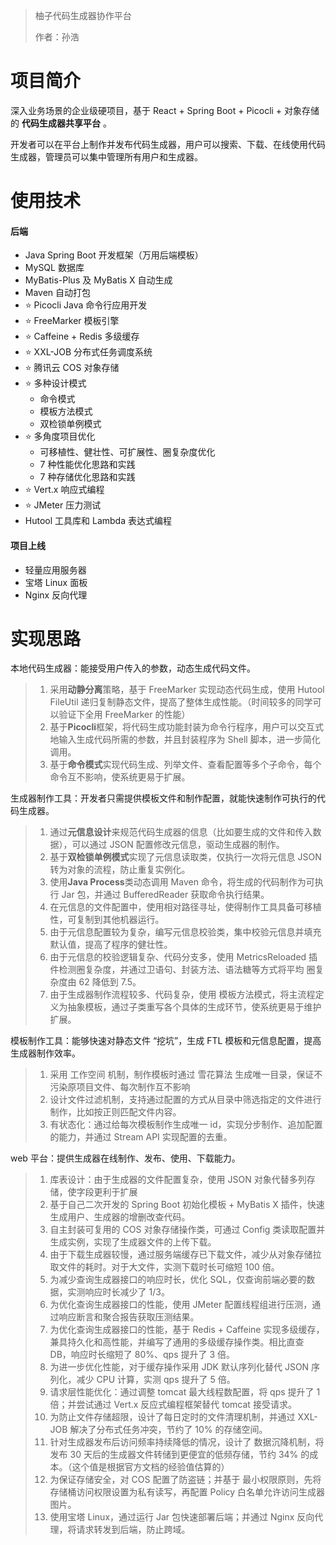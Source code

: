 > 柚子代码生成器协作平台
> 
> 作者：孙浩

# 项目简介
深入业务场景的企业级硬项目，基于 React + Spring Boot + Picocli + 对象存储的 **代码生成器共享平台** 。

开发者可以在平台上制作并发布代码生成器，用户可以搜索、下载、在线使用代码生成器，管理员可以集中管理所有用户和生成器。
# 使用技术
#### 后端
- Java Spring Boot 开发框架（万用后端模板）
- MySQL 数据库
- MyBatis-Plus 及 MyBatis X 自动生成
- Maven 自动打包
- ⭐️ Picocli Java 命令行应用开发
- ⭐️ FreeMarker 模板引擎
- ⭐️ Caffeine + Redis 多级缓存
- ⭐️ XXL-JOB 分布式任务调度系统
- ⭐️ 腾讯云 COS 对象存储
- ⭐️ 多种设计模式
    - 命令模式
    - 模板方法模式
    - 双检锁单例模式
- ⭐️ 多角度项目优化
    - 可移植性、健壮性、可扩展性、圈复杂度优化
    - 7 种性能优化思路和实践
    - 7 种存储优化思路和实践
- ⭐️ Vert.x 响应式编程
- ⭐️ JMeter 压力测试
- Hutool 工具库和 Lambda 表达式编程

#### 项目上线

- 轻量应用服务器
- 宝塔 Linux 面板
- Nginx 反向代理
# 实现思路
本地代码生成器：能接受用户传入的参数，动态生成代码文件。
> 1. 采用**动静分离**策略，基于 FreeMarker 实现动态代码生成，使用 Hutool FileUtil 递归复制静态文件，提高了整体生成性能。（时间较多的同学可以验证下全用 FreeMarker 的性能）  
> 2. 基于**Picocli**框架，将代码生成功能封装为命令行程序，用户可以交互式地输入生成代码所需的参数，并且封装程序为 Shell 脚本，进一步简化调用。  
> 3. 基于**命令模式**实现代码生成、列举文件、查看配置等多个子命令，每个命令互不影响，使系统更易于扩展。  
  
生成器制作工具：开发者只需提供模板文件和制作配置，就能快速制作可执行的代码生成器。  
> 1. 通过**元信息设计**来规范代码生成器的信息（比如要生成的文件和传入数据），可以通过 JSON 配置修改元信息，驱动生成器的制作。  
> 2. 基于**双检锁单例模式**实现了元信息读取类，仅执行一次将元信息 JSON 转为对象的流程，防止重复实例化。  
> 3. 使用**Java Process**类动态调用 Maven 命令，将生成的代码制作为可执行 Jar 包，并通过 BufferedReader 获取命令执行结果。  
> 4. 在元信息的文件配置中，使用相对路径寻址，使得制作工具具备可移植性，可复制到其他机器运行。  
> 5. 由于元信息配置较为复杂，编写元信息校验类，集中校验元信息并填充默认值，提高了程序的健壮性。  
> 6. 由于元信息的校验逻辑复杂、代码分支多，使用 MetricsReloaded 插件检测圈复杂度，并通过卫语句、封装方法、语法糖等方式将平均 圈复杂度由 62 降低到 7.5。  
> 7. 由于生成器制作流程较多、代码复杂，使用 模板方法模式，将主流程定义为抽象模板，通过子类重写各个具体的生成环节，使系统更易于维护扩展。  
  
模板制作工具：能够快速对静态文件 “挖坑”，生成 FTL 模板和元信息配置，提高生成器制作效率。  
> 1. 采用 工作空间 机制，制作模板时通过 雪花算法 生成唯一目录，保证不污染原项目文件、每次制作互不影响  
> 2. 设计文件过滤机制，支持通过配置的方式从目录中筛选指定的文件进行制作，比如按正则匹配文件内容。  
> 3. 有状态化：通过给每次模板制作生成唯一 id，实现分步制作、追加配置的能力，并通过 Stream API 实现配置的去重。  
  
web 平台：提供生成器在线制作、发布、使用、下载能力。  
> 1. 库表设计：由于生成器的文件配置复杂，使用 JSON 对象代替多列存储，使字段更利于扩展  
> 2. 基于自己二次开发的 Spring Boot 初始化模板 + MyBatis X 插件，快速生成用户、生成器的增删改查代码。  
> 3. 自主封装可复用的 COS 对象存储操作类，可通过 Config 类读取配置并生成实例，实现了生成器文件的上传下载。  
> 4. 由于下载生成器较慢，通过服务端缓存已下载文件，减少从对象存储拉取文件的耗时。对于大文件，实测下载时长可缩短 100 倍。  
> 5. 为减少查询生成器接口的响应时长，优化 SQL，仅查询前端必要的数据，实测响应时长减少了 1/3。  
> 6. 为优化查询生成器接口的性能，使用 JMeter 配置线程组进行压测，通过响应断言和聚合报告获取压测结果。  
> 7. 为优化查询生成器接口的性能，基于 Redis + Caffeine 实现多级缓存，兼具持久化和高性能，并编写了通用的多级缓存操作类。相比直查 DB，响应时长缩短了 80%、qps 提升了 3 倍。  
> 8. 为进一步优化性能，对于缓存操作采用 JDK 默认序列化替代 JSON 序列化，减少 CPU 计算，实测 qps 提升了 5 倍。  
> 9. 请求层性能优化：通过调整 tomcat 最大线程数配置，将 qps 提升了 1 倍；并尝试通过 Vert.x 反应式编程框架替代 tomcat 接受请求。  
> 10. 为防止文件存储超限，设计了每日定时的文件清理机制，并通过 XXL-JOB 解决了分布式任务冲突，节约了 10% 的存储空间。  
> 11. 针对生成器发布后访问频率持续降低的情况，设计了 数据沉降机制，将发布 30 天后的生成器文件转储到更便宜的低频存储，节约 34% 的成本。（这个值是根据官方文档的经验值估算的）  
> 12. 为保证存储安全，对 COS 配置了防盗链；并基于 最小权限原则，先将存储桶访问权限设置为私有读写，再配置 Policy 白名单允许访问生成器图片。  
> 13. 使用宝塔 Linux，通过运行 Jar 包快速部署后端；并通过 Nginx 反向代理，将请求转发到后端，防止跨域。
